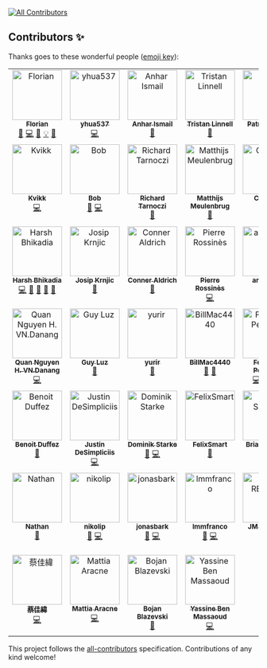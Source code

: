 <!-- ALL-CONTRIBUTORS-BADGE:START - Do not remove or modify this section -->
<a href="https://github.com/flutternetwork/WiFiFlutter/blob/master/CONTRIBUTORS.md#contributors-"><img src="https://img.shields.io/badge/all_contributors-58-orange.svg" alt="All Contributors" /></a>
<!-- ALL-CONTRIBUTORS-BADGE:END -->

## Contributors ✨

Thanks goes to these wonderful people ([emoji key](https://allcontributors.org/docs/en/emoji-key)):

<!-- ALL-CONTRIBUTORS-LIST:START - Do not remove or modify this section -->
<!-- prettier-ignore-start -->
<!-- markdownlint-disable -->
<table>
  <tbody>
    <tr>
      <td align="center" valign="top" width="11.11%"><a href="https://www.alternadom.com/"><img src="https://avatars.githubusercontent.com/u/14965352?v=4?s=100" width="100px;" alt="Florian"/><br /><sub><b>Florian</b></sub></a><br /><a href="#ideas-alternadom" title="Ideas, Planning, & Feedback">🤔</a> <a href="https://github.com/flutternetwork/WiFiFlutter/commits?author=alternadom" title="Code">💻</a> <a href="https://github.com/flutternetwork/WiFiFlutter/commits?author=alternadom" title="Documentation">📖</a> <a href="#example-alternadom" title="Examples">💡</a> <a href="https://github.com/flutternetwork/WiFiFlutter/pulls?q=is%3Apr+reviewed-by%3Aalternadom" title="Reviewed Pull Requests">👀</a></td>
      <td align="center" valign="top" width="11.11%"><a href="https://github.com/yhua537"><img src="https://avatars.githubusercontent.com/u/21363409?v=4?s=100" width="100px;" alt="yhua537"/><br /><sub><b>yhua537</b></sub></a><br /><a href="https://github.com/flutternetwork/WiFiFlutter/commits?author=yhua537" title="Code">💻</a></td>
      <td align="center" valign="top" width="11.11%"><a href="https://github.com/anharismail"><img src="https://avatars.githubusercontent.com/u/37614260?v=4?s=100" width="100px;" alt="Anhar Ismail"/><br /><sub><b>Anhar Ismail</b></sub></a><br /><a href="https://dribbble.com/shots/10203130-WiFi-Flutter-Logo-Design" title="Design">🎨</a></td>
      <td align="center" valign="top" width="11.11%"><a href="https://github.com/tristan2468"><img src="https://avatars.githubusercontent.com/u/776717?v=4?s=100" width="100px;" alt="Tristan Linnell"/><br /><sub><b>Tristan Linnell</b></sub></a><br /><a href="https://github.com/flutternetwork/WiFiFlutter/issues?q=author%3Atristan2468" title="Bug reports">🐛</a></td>
      <td align="center" valign="top" width="11.11%"><a href="https://pboos.ch/"><img src="https://avatars.githubusercontent.com/u/398400?v=4?s=100" width="100px;" alt="Patrick Boos"/><br /><sub><b>Patrick Boos</b></sub></a><br /><a href="https://github.com/flutternetwork/WiFiFlutter/commits?author=pboos" title="Code">💻</a> <a href="#example-pboos" title="Examples">💡</a></td>
      <td align="center" valign="top" width="11.11%"><a href="https://www.sfaye.com/"><img src="https://avatars.githubusercontent.com/u/14291522?v=4?s=100" width="100px;" alt="Sébastien Faye"/><br /><sub><b>Sébastien Faye</b></sub></a><br /><a href="https://github.com/flutternetwork/WiFiFlutter/commits?author=sfaye" title="Code">💻</a></td>
      <td align="center" valign="top" width="11.11%"><a href="https://ottomatic.io/"><img src="https://avatars.githubusercontent.com/u/814785?v=4?s=100" width="100px;" alt="Ben Hagen"/><br /><sub><b>Ben Hagen</b></sub></a><br /><a href="https://github.com/flutternetwork/WiFiFlutter/issues?q=author%3Acbenhagen" title="Bug reports">🐛</a> <a href="https://github.com/flutternetwork/WiFiFlutter/commits?author=cbenhagen" title="Code">💻</a></td>
      <td align="center" valign="top" width="11.11%"><a href="https://github.com/minhvn"><img src="https://avatars.githubusercontent.com/u/187747?v=4?s=100" width="100px;" alt="Võ Ngọc Minh"/><br /><sub><b>Võ Ngọc Minh</b></sub></a><br /><a href="https://github.com/flutternetwork/WiFiFlutter/issues?q=author%3Aminhvn" title="Bug reports">🐛</a></td>
      <td align="center" valign="top" width="11.11%"><a href="https://cesarsanz.dev/"><img src="https://avatars.githubusercontent.com/u/9842735?v=4?s=100" width="100px;" alt="Cesar Sanz"/><br /><sub><b>Cesar Sanz</b></sub></a><br /><a href="https://github.com/flutternetwork/WiFiFlutter/issues?q=author%3Acsanz91" title="Bug reports">🐛</a> <a href="https://github.com/flutternetwork/WiFiFlutter/pulls?q=is%3Apr+author%3Acsanz91" title="Code">💻</a></td>
    </tr>
    <tr>
      <td align="center" valign="top" width="11.11%"><a href="https://github.com/TheKvikk"><img src="https://avatars.githubusercontent.com/u/4430316?v=4?s=100" width="100px;" alt="Kvikk"/><br /><sub><b>Kvikk</b></sub></a><br /><a href="https://github.com/flutternetwork/WiFiFlutter/pulls?q=is%3Apr+author%3ATheKvikk" title="Code">💻</a></td>
      <td align="center" valign="top" width="11.11%"><a href="https://github.com/Bmooij"><img src="https://avatars.githubusercontent.com/u/9463244?v=4?s=100" width="100px;" alt="Bob"/><br /><sub><b>Bob</b></sub></a><br /><a href="https://github.com/flutternetwork/WiFiFlutter/issues?q=author%3ABmooij" title="Bug reports">🐛</a> <a href="https://github.com/flutternetwork/WiFiFlutter/pulls?q=is%3Apr+author%3ABmooij" title="Code">💻</a></td>
      <td align="center" valign="top" width="11.11%"><a href="https://github.com/R1cs1KING"><img src="https://avatars.githubusercontent.com/u/22369588?v=4?s=100" width="100px;" alt="Richard Tarnoczi"/><br /><sub><b>Richard Tarnoczi</b></sub></a><br /><a href="https://github.com/flutternetwork/WiFiFlutter/issues?q=author%3AR1cs1KING" title="Bug reports">🐛</a></td>
      <td align="center" valign="top" width="11.11%"><a href="https://github.com/mrm"><img src="https://avatars.githubusercontent.com/u/141798?v=4?s=100" width="100px;" alt="Matthijs Meulenbrug"/><br /><sub><b>Matthijs Meulenbrug</b></sub></a><br /><a href="https://github.com/flutternetwork/WiFiFlutter/issues?q=author%3Amrm" title="Bug reports">🐛</a></td>
      <td align="center" valign="top" width="11.11%"><a href="https://www.crifan.com/"><img src="https://avatars.githubusercontent.com/u/2750682?v=4?s=100" width="100px;" alt="Crifan Li"/><br /><sub><b>Crifan Li</b></sub></a><br /><a href="https://github.com/flutternetwork/WiFiFlutter/issues?q=author%3Acrifan" title="Bug reports">🐛</a> <a href="https://github.com/flutternetwork/WiFiFlutter/pulls?q=is%3Apr+author%3Acrifan" title="Code">💻</a></td>
      <td align="center" valign="top" width="11.11%"><a href="https://github.com/julienrbrt"><img src="https://avatars.githubusercontent.com/u/29894366?v=4?s=100" width="100px;" alt="Julien Robert"/><br /><sub><b>Julien Robert</b></sub></a><br /><a href="https://github.com/flutternetwork/WiFiFlutter/commits?author=julienrbrt" title="Code">💻</a> <a href="#example-julienrbrt" title="Examples">💡</a> <a href="https://github.com/flutternetwork/WiFiFlutter/commits?author=julienrbrt" title="Documentation">📖</a></td>
      <td align="center" valign="top" width="11.11%"><a href="https://github.com/Njuelle"><img src="https://avatars.githubusercontent.com/u/3192870?v=4?s=100" width="100px;" alt="Nicolas Juelle"/><br /><sub><b>Nicolas Juelle</b></sub></a><br /><a href="https://github.com/flutternetwork/WiFiFlutter/issues?q=author%3ANjuelle" title="Bug reports">🐛</a> <a href="https://github.com/flutternetwork/WiFiFlutter/commits?author=Njuelle" title="Code">💻</a> <a href="https://github.com/flutternetwork/WiFiFlutter/commits?author=Njuelle" title="Documentation">📖</a></td>
      <td align="center" valign="top" width="11.11%"><a href="https://github.com/Niek"><img src="https://avatars.githubusercontent.com/u/213140?v=4?s=100" width="100px;" alt="Niek van der Maas"/><br /><sub><b>Niek van der Maas</b></sub></a><br /><a href="https://github.com/flutternetwork/WiFiFlutter/issues?q=author%3ANiek" title="Bug reports">🐛</a> <a href="https://github.com/flutternetwork/WiFiFlutter/pulls?q=is%3Apr+reviewed-by%3ANiek" title="Reviewed Pull Requests">👀</a> <a href="https://github.com/flutternetwork/WiFiFlutter/commits?author=Niek" title="Code">💻</a></td>
      <td align="center" valign="top" width="11.11%"><a href="https://github.com/Nico04"><img src="https://avatars.githubusercontent.com/u/34476051?v=4?s=100" width="100px;" alt="Nicolas B"/><br /><sub><b>Nicolas B</b></sub></a><br /><a href="https://github.com/flutternetwork/WiFiFlutter/issues?q=author%3ANico04" title="Bug reports">🐛</a></td>
    </tr>
    <tr>
      <td align="center" valign="top" width="11.11%"><a href="https://bhikadia.com/"><img src="https://avatars.githubusercontent.com/u/4963236?v=4?s=100" width="100px;" alt="Harsh Bhikadia"/><br /><sub><b>Harsh Bhikadia</b></sub></a><br /><a href="https://github.com/flutternetwork/WiFiFlutter/commits?author=daadu" title="Code">💻</a> <a href="https://github.com/flutternetwork/WiFiFlutter/pulls?q=is%3Apr+reviewed-by%3Adaadu" title="Reviewed Pull Requests">👀</a> <a href="#maintenance-daadu" title="Maintenance">🚧</a> <a href="https://github.com/flutternetwork/WiFiFlutter/commits?author=daadu" title="Documentation">📖</a> <a href="#ideas-daadu" title="Ideas, Planning, & Feedback">🤔</a></td>
      <td align="center" valign="top" width="11.11%"><a href="https://github.com/itsJoKr"><img src="https://avatars.githubusercontent.com/u/11093480?v=4?s=100" width="100px;" alt="Josip Krnjic"/><br /><sub><b>Josip Krnjic</b></sub></a><br /><a href="https://github.com/flutternetwork/WiFiFlutter/issues?q=author%3AitsJoKr" title="Bug reports">🐛</a></td>
      <td align="center" valign="top" width="11.11%"><a href="https://github.com/ConProgramming"><img src="https://avatars.githubusercontent.com/u/20548516?v=4?s=100" width="100px;" alt="Conner Aldrich"/><br /><sub><b>Conner Aldrich</b></sub></a><br /><a href="https://github.com/flutternetwork/WiFiFlutter/issues?q=author%3AConProgramming" title="Bug reports">🐛</a></td>
      <td align="center" valign="top" width="11.11%"><a href="https://github.com/RossinesP"><img src="https://avatars.githubusercontent.com/u/6748573?v=4?s=100" width="100px;" alt="Pierre Rossinès"/><br /><sub><b>Pierre Rossinès</b></sub></a><br /><a href="https://github.com/flutternetwork/WiFiFlutter/pulls?q=is%3Apr+author%3ARossinesP" title="Code">💻</a></td>
      <td align="center" valign="top" width="11.11%"><a href="https://github.com/andzejsw"><img src="https://avatars.githubusercontent.com/u/7814734?v=4?s=100" width="100px;" alt="andzejsw"/><br /><sub><b>andzejsw</b></sub></a><br /><a href="https://github.com/flutternetwork/WiFiFlutter/issues?q=author%3Aandzejsw" title="Bug reports">🐛</a></td>
      <td align="center" valign="top" width="11.11%"><a href="https://github.com/sanjay4one"><img src="https://avatars.githubusercontent.com/u/6861594?v=4?s=100" width="100px;" alt="Sanjay Sah"/><br /><sub><b>Sanjay Sah</b></sub></a><br /><a href="https://github.com/flutternetwork/WiFiFlutter/issues?q=author%3Asanjay4one" title="Bug reports">🐛</a></td>
      <td align="center" valign="top" width="11.11%"><a href="https://qiita.com/Dreamwalker"><img src="https://avatars.githubusercontent.com/u/19484515?v=4?s=100" width="100px;" alt="Dreamwalker"/><br /><sub><b>Dreamwalker</b></sub></a><br /><a href="https://github.com/flutternetwork/WiFiFlutter/issues?q=author%3AJAICHANGPARK" title="Bug reports">🐛</a></td>
      <td align="center" valign="top" width="11.11%"><a href="https://github.com/krishnaaro"><img src="https://avatars.githubusercontent.com/u/37663346?v=4?s=100" width="100px;" alt="Kriss_Frost"/><br /><sub><b>Kriss_Frost</b></sub></a><br /><a href="https://github.com/flutternetwork/WiFiFlutter/issues?q=author%3Akrishnaaro" title="Bug reports">🐛</a></td>
      <td align="center" valign="top" width="11.11%"><a href="https://asiantech.vn/"><img src="https://avatars.githubusercontent.com/u/14215709?v=4?s=100" width="100px;" alt="Binh Do D."/><br /><sub><b>Binh Do D.</b></sub></a><br /><a href="https://github.com/flutternetwork/WiFiFlutter/issues?q=author%3Amvn-binhdo-dn" title="Bug reports">🐛</a></td>
    </tr>
    <tr>
      <td align="center" valign="top" width="11.11%"><a href="https://github.com/mvn-quannguyen2-dn"><img src="https://avatars.githubusercontent.com/u/40161877?v=4?s=100" width="100px;" alt="Quan Nguyen H. VN.Danang"/><br /><sub><b>Quan Nguyen H. VN.Danang</b></sub></a><br /><a href="https://github.com/flutternetwork/WiFiFlutter/commits?author=mvn-quannguyen2-dn" title="Code">💻</a></td>
      <td align="center" valign="top" width="11.11%"><a href="https://github.com/guyluz11"><img src="https://avatars.githubusercontent.com/u/9304740?v=4?s=100" width="100px;" alt="Guy Luz"/><br /><sub><b>Guy Luz</b></sub></a><br /><a href="https://github.com/flutternetwork/WiFiFlutter/issues?q=author%3Aguyluz11" title="Bug reports">🐛</a></td>
      <td align="center" valign="top" width="11.11%"><a href="https://github.com/yurir"><img src="https://avatars.githubusercontent.com/u/695168?v=4?s=100" width="100px;" alt="yurir"/><br /><sub><b>yurir</b></sub></a><br /><a href="https://github.com/flutternetwork/WiFiFlutter/issues?q=author%3Ayurir" title="Bug reports">🐛</a></td>
      <td align="center" valign="top" width="11.11%"><a href="https://github.com/BillMac4440"><img src="https://avatars.githubusercontent.com/u/77397887?v=4?s=100" width="100px;" alt="BillMac4440"/><br /><sub><b>BillMac4440</b></sub></a><br /><a href="https://github.com/flutternetwork/WiFiFlutter/issues?q=author%3ABillMac4440" title="Bug reports">🐛</a> <a href="https://github.com/flutternetwork/WiFiFlutter/pulls?q=is%3Apr+reviewed-by%3ABillMac4440" title="Reviewed Pull Requests">👀</a></td>
      <td align="center" valign="top" width="11.11%"><a href="https://www.evolware.org/"><img src="https://avatars.githubusercontent.com/u/19709142?v=4?s=100" width="100px;" alt="Federico Pellegrin"/><br /><sub><b>Federico Pellegrin</b></sub></a><br /><a href="https://github.com/flutternetwork/WiFiFlutter/commits?author=fedepell" title="Code">💻</a> <a href="https://github.com/flutternetwork/WiFiFlutter/pulls?q=is%3Apr+reviewed-by%3Afedepell" title="Reviewed Pull Requests">👀</a> <a href="https://github.com/flutternetwork/WiFiFlutter/issues?q=author%3Afedepell" title="Bug reports">🐛</a> <a href="https://github.com/flutternetwork/WiFiFlutter/commits?author=fedepell" title="Documentation">📖</a></td>
      <td align="center" valign="top" width="11.11%"><a href="https://github.com/diegotori"><img src="https://avatars.githubusercontent.com/u/1844568?v=4?s=100" width="100px;" alt="Diego Tori"/><br /><sub><b>Diego Tori</b></sub></a><br /><a href="https://github.com/flutternetwork/WiFiFlutter/pulls?q=is%3Apr+reviewed-by%3Adiegotori" title="Reviewed Pull Requests">👀</a></td>
      <td align="center" valign="top" width="11.11%"><a href="https://github.com/IskanderA1"><img src="https://avatars.githubusercontent.com/u/54811073?v=4?s=100" width="100px;" alt="IskanderA1"/><br /><sub><b>IskanderA1</b></sub></a><br /><a href="https://github.com/flutternetwork/WiFiFlutter/search?q=IskanderA1&type=commits" title="Code">💻</a></td>
      <td align="center" valign="top" width="11.11%"><a href="https://github.com/EgHubs"><img src="https://avatars.githubusercontent.com/u/73994357?v=4?s=100" width="100px;" alt="EgHubs"/><br /><sub><b>EgHubs</b></sub></a><br /><a href="https://github.com/flutternetwork/WiFiFlutter/issues?q=author%3AEgHubs" title="Bug reports">🐛</a></td>
      <td align="center" valign="top" width="11.11%"><a href="https://mavyfaby.ml/"><img src="https://avatars.githubusercontent.com/u/51808724?v=4?s=100" width="100px;" alt="Maverick G. Fabroa"/><br /><sub><b>Maverick G. Fabroa</b></sub></a><br /><a href="https://github.com/flutternetwork/WiFiFlutter/commits?author=mavyfaby" title="Code">💻</a> <a href="#example-mavyfaby" title="Examples">💡</a> <a href="https://github.com/flutternetwork/WiFiFlutter/commits?author=mavyfaby" title="Documentation">📖</a> <a href="https://github.com/flutternetwork/WiFiFlutter/pulls?q=is%3Apr+reviewed-by%3Amavyfaby" title="Reviewed Pull Requests">👀</a></td>
    </tr>
    <tr>
      <td align="center" valign="top" width="11.11%"><a href="https://github.com/BenoitDuffez"><img src="https://avatars.githubusercontent.com/u/802209?v=4?s=100" width="100px;" alt="Benoit Duffez"/><br /><sub><b>Benoit Duffez</b></sub></a><br /><a href="https://github.com/flutternetwork/WiFiFlutter/issues?q=author%3ABenoitDuffez" title="Bug reports">🐛</a></td>
      <td align="center" valign="top" width="11.11%"><a href="https://jscd.pw/"><img src="https://avatars.githubusercontent.com/u/30761811?v=4?s=100" width="100px;" alt="Justin DeSimpliciis"/><br /><sub><b>Justin DeSimpliciis</b></sub></a><br /><a href="https://github.com/flutternetwork/WiFiFlutter/commits?author=jscd" title="Code">💻</a></td>
      <td align="center" valign="top" width="11.11%"><a href="https://github.com/DominikStarke"><img src="https://avatars.githubusercontent.com/u/5812061?v=4?s=100" width="100px;" alt="Dominik Starke"/><br /><sub><b>Dominik Starke</b></sub></a><br /><a href="https://github.com/flutternetwork/WiFiFlutter/issues?q=author%3ADominikStarke" title="Bug reports">🐛</a> <a href="https://github.com/flutternetwork/WiFiFlutter/commits?author=DominikStarke" title="Code">💻</a></td>
      <td align="center" valign="top" width="11.11%"><a href="https://github.com/felixsmart"><img src="https://avatars.githubusercontent.com/u/48223844?v=4?s=100" width="100px;" alt="FelixSmart"/><br /><sub><b>FelixSmart</b></sub></a><br /><a href="https://github.com/flutternetwork/WiFiFlutter/issues?q=author%3Afelixsmart" title="Bug reports">🐛</a></td>
      <td align="center" valign="top" width="11.11%"><a href="https://github.com/briansemrau"><img src="https://avatars.githubusercontent.com/u/6376721?v=4?s=100" width="100px;" alt="Brian Semrau"/><br /><sub><b>Brian Semrau</b></sub></a><br /><a href="https://github.com/flutternetwork/WiFiFlutter/issues?q=author%3Abriansemrau" title="Bug reports">🐛</a></td>
      <td align="center" valign="top" width="11.11%"><a href="https://github.com/Hallot"><img src="https://avatars.githubusercontent.com/u/3803503?v=4?s=100" width="100px;" alt="Hallot"/><br /><sub><b>Hallot</b></sub></a><br /><a href="https://github.com/flutternetwork/WiFiFlutter/issues?q=author%3AHallot" title="Bug reports">🐛</a> <a href="https://github.com/flutternetwork/WiFiFlutter/commits?author=Hallot" title="Code">💻</a> <a href="https://github.com/flutternetwork/WiFiFlutter/pulls?q=is%3Apr+reviewed-by%3AHallot" title="Reviewed Pull Requests">👀</a></td>
      <td align="center" valign="top" width="11.11%"><a href="https://github.com/pedrojalbuquerque"><img src="https://avatars.githubusercontent.com/u/65260772?v=4?s=100" width="100px;" alt="Pedro Albuquerque"/><br /><sub><b>Pedro Albuquerque</b></sub></a><br /><a href="https://github.com/flutternetwork/WiFiFlutter/issues?q=author%3Apedrojalbuquerque" title="Bug reports">🐛</a></td>
      <td align="center" valign="top" width="11.11%"><a href="https://github.com/starsoft4u"><img src="https://avatars.githubusercontent.com/u/64193300?v=4?s=100" width="100px;" alt="Starsoft4u"/><br /><sub><b>Starsoft4u</b></sub></a><br /><a href="https://github.com/flutternetwork/WiFiFlutter/issues?q=author%3Astarsoft4u" title="Bug reports">🐛</a></td>
      <td align="center" valign="top" width="11.11%"><a href="https://github.com/troyredder"><img src="https://avatars.githubusercontent.com/u/30933678?v=4?s=100" width="100px;" alt="troyredder"/><br /><sub><b>troyredder</b></sub></a><br /><a href="https://github.com/flutternetwork/WiFiFlutter/issues?q=author%3Atroyredder" title="Bug reports">🐛</a></td>
    </tr>
    <tr>
      <td align="center" valign="top" width="11.11%"><a href="https://github.com/nathan2day"><img src="https://avatars.githubusercontent.com/u/17063283?v=4?s=100" width="100px;" alt="Nathan"/><br /><sub><b>Nathan</b></sub></a><br /><a href="https://github.com/flutternetwork/WiFiFlutter/issues?q=author%3Anathan2day" title="Bug reports">🐛</a></td>
      <td align="center" valign="top" width="11.11%"><a href="https://github.com/nikolip"><img src="https://avatars.githubusercontent.com/u/44801617?v=4?s=100" width="100px;" alt="nikolip"/><br /><sub><b>nikolip</b></sub></a><br /><a href="https://github.com/flutternetwork/WiFiFlutter/issues?q=author%3Anikolip" title="Bug reports">🐛</a> <a href="https://github.com/flutternetwork/WiFiFlutter/commits?author=nikolip" title="Code">💻</a></td>
      <td align="center" valign="top" width="11.11%"><a href="http://jonasbark.de/"><img src="https://avatars.githubusercontent.com/u/1151304?v=4?s=100" width="100px;" alt="jonasbark"/><br /><sub><b>jonasbark</b></sub></a><br /><a href="https://github.com/flutternetwork/WiFiFlutter/issues?q=author%3Ajonasbark" title="Bug reports">🐛</a> <a href="https://github.com/flutternetwork/WiFiFlutter/commits?author=jonasbark" title="Code">💻</a></td>
      <td align="center" valign="top" width="11.11%"><a href="https://github.com/lmmfranco"><img src="https://avatars.githubusercontent.com/u/5719409?v=4?s=100" width="100px;" alt="lmmfranco"/><br /><sub><b>lmmfranco</b></sub></a><br /><a href="https://github.com/flutternetwork/WiFiFlutter/issues?q=author%3Almmfranco" title="Bug reports">🐛</a> <a href="https://github.com/flutternetwork/WiFiFlutter/commits?author=lmmfranco" title="Code">💻</a></td>
      <td align="center" valign="top" width="11.11%"><a href="https://github.com/PoloLacoste"><img src="https://avatars.githubusercontent.com/u/18294375?v=4?s=100" width="100px;" alt="JM REMEUR"/><br /><sub><b>JM REMEUR</b></sub></a><br /><a href="https://github.com/flutternetwork/WiFiFlutter/commits?author=PoloLacoste" title="Code">💻</a> <a href="https://github.com/flutternetwork/WiFiFlutter/commits?author=PoloLacoste" title="Documentation">📖</a></td>
      <td align="center" valign="top" width="11.11%"><a href="https://github.com/adnreych"><img src="https://avatars.githubusercontent.com/u/47110538?v=4?s=100" width="100px;" alt="Denis"/><br /><sub><b>Denis</b></sub></a><br /><a href="https://github.com/flutternetwork/WiFiFlutter/issues?q=author%3Aadnreych" title="Bug reports">🐛</a> <a href="https://github.com/flutternetwork/WiFiFlutter/commits?author=adnreych" title="Code">💻</a></td>
      <td align="center" valign="top" width="11.11%"><a href="https://github.com/kbessemer"><img src="https://avatars.githubusercontent.com/u/85629592?v=4?s=100" width="100px;" alt="kbessemer"/><br /><sub><b>kbessemer</b></sub></a><br /><a href="https://github.com/flutternetwork/WiFiFlutter/issues?q=author%3Akbessemer" title="Bug reports">🐛</a></td>
      <td align="center" valign="top" width="11.11%"><a href="https://github.com/darhaywa"><img src="https://avatars.githubusercontent.com/u/54070183?v=4?s=100" width="100px;" alt="Daren Hayward"/><br /><sub><b>Daren Hayward</b></sub></a><br /><a href="https://github.com/flutternetwork/WiFiFlutter/search?q=darhaywa&type=commits" title="Code">💻</a></td>
      <td align="center" valign="top" width="11.11%"><a href="https://github.com/Martichou"><img src="https://avatars.githubusercontent.com/u/23138751?v=4?s=100" width="100px;" alt="Martin André"/><br /><sub><b>Martin André</b></sub></a><br /><a href="https://github.com/flutternetwork/WiFiFlutter/search?q=Martichou&type=commits" title="Code">💻</a></td>
    </tr>
    <tr>
      <td align="center" valign="top" width="11.11%"><a href="https://github.com/weitsai"><img src="https://avatars.githubusercontent.com/u/1283491?v=4?s=100" width="100px;" alt="蔡佳緯"/><br /><sub><b>蔡佳緯</b></sub></a><br /><a href="https://github.com/flutternetwork/WiFiFlutter/commits?author=weitsai" title="Code">💻</a></td>
      <td align="center" valign="top" width="11.11%"><a href="https://github.com/thearaks"><img src="https://avatars.githubusercontent.com/u/5188791?v=4?s=100" width="100px;" alt="Mattia Aracne"/><br /><sub><b>Mattia Aracne</b></sub></a><br /><a href="https://github.com/flutternetwork/WiFiFlutter/commits?author=thearaks" title="Code">💻</a></td>
      <td align="center" valign="top" width="11.11%"><a href="https://github.com/Bojan227"><img src="https://avatars.githubusercontent.com/u/80133862?v=4?s=100" width="100px;" alt="Bojan Blazevski"/><br /><sub><b>Bojan Blazevski</b></sub></a><br /><a href="https://github.com/flutternetwork/WiFiFlutter/issues?q=author%3ABojan227" title="Bug reports">🐛</a></td>
      <td align="center" valign="top" width="11.11%"><a href="https://github.com/UnluckyY1"><img src="https://avatars.githubusercontent.com/u/48437666?v=4?s=100" width="100px;" alt="Yassine Ben Massaoud"/><br /><sub><b>Yassine Ben Massaoud</b></sub></a><br /><a href="https://github.com/flutternetwork/WiFiFlutter/commits?author=UnluckyY1" title="Code">💻</a></td>
    </tr>
  </tbody>
</table>

<!-- markdownlint-restore -->
<!-- prettier-ignore-end -->

<!-- ALL-CONTRIBUTORS-LIST:END -->

This project follows the [all-contributors](https://github.com/all-contributors/all-contributors) specification. Contributions of any kind welcome!
